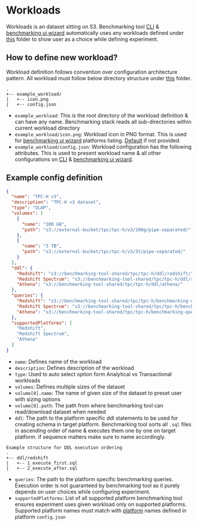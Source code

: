 # Workloads

Workloads is an dataset sitting on S3. Benchmarking tool [CLI](../../cli-wizard)
& [benchmarking ui wizard](../../ui-wizard) automatically uses any workloads defined under [this](.) folder to show user
as a choice while defining experiment.

## How to define new workload?

Workload definition follows convention over configuration architecture pattern. All workload must follow below directory
structure under [this](.) folder.

```
.
+-- example_workload/
|   +-- icon.png
|   +-- config.json
```

- `example_workload`: This is the root directory of the workload definition & can have any name. Benchmarking stack
  reads all sub-directories within current workload directory
- `example_workload/icon.png`: Workload icon in PNG format. This is used for [benchmarking ui wizard](../../ui-wizard)
  platforms listing. [Default](./default.png) if not provided.
- `example_workload/config.json`: Workload configuration has the following attributes. This is used to present workload
  name & all other configurations on [CLI](../../cli-wizard) & [benchmarking ui wizard](../../ui-wizard).

## Example config definition

```json
{
  "name": "TPC-H v3",
  "description": "TPC-H v3 dataset",
  "type": "OLAP",
  "volumes": [
    {
      "name": "100 GB",
      "path": "s3://external-bucket/tpc/tpc-h/v3/100g/pipe-separated/"
    },
    {
      "name": "3 TB",
      "path": "s3://external-bucket/tpc/tpc-h/v3/3t/pipe-separated/"
    }
  ],
  "ddl": {
    "Redshift": "s3://benchmarking-tool-shared/tpc/tpc-h/ddl/redshift/",
    "Redshift Spectrum": "s3://benchmarking-tool-shared/tpc/tpc-h/ddl/redshift/",
    "Athena": "s3://benchmarking-tool-shared/tpc/tpc-h/ddl/athena/"
  },
  "queries": {
    "Redshift": "s3://benchmarking-tool-shared/tpc/tpc-h/benchmarking-queries/redshift/",
    "Redshift Spectrum": "s3://benchmarking-tool-shared/tpc/tpc-h/benchmarking-queries/redshift/",
    "Athena": "s3://benchmarking-tool-shared/tpc/tpc-h/benchmarking-queries/athena/"
  },
  "supportedPlatforms": [
    "Redshift",
    "Redshift Spectrum",
    "Athena"
  ]
}
```

- `name`: Defines name of the workload
- `description`: Defines description of the workload
- `type`: Used to auto select option form Analytical vs Transactional workloads
- `volumes`: Defines multiple sizes of the dataset
- `volume[0].name`: The name of given size of the dataset to preset user with sizing options
- `volume[0].path`: The path from where benchmarking tool can read/download dataset when needed
- `ddl`: The path to the platform specific ddl statements to be used for creating schema in target platform.
  Benchmarking tool sorts all `.sql` files in ascending order of name & executes them one by one on target platform. if
  sequence matters make sure to name accordingly.

```
Example structure for DDL execution ordering
.
+-- ddl/redshift
|   +-- 1_execute_first.sql
|   +-- 2_execute_after.sql 
```

- `queries`: The path to the platform specific benchmarking queries. Execution order is not guaranteed by benchmarking
  tool as it purely depends on user choices while configuring experiment.
- `supportedPlatforms`: List of all supported platform benchmarking tool ensures experiment uses given workload only on
  supported platforms. Supported platform names must match with [platform](../platforms) names defined in
  platform `config.json`